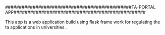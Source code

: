 ##############################################TA-PORTAL APP################################################

This app is a web application build using flask frame work for regulating the ta applications in universities .  
